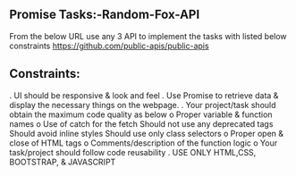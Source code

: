 Promise Tasks:-Random-Fox-API
-----------------------------

From the below URL use any 3 API to implement the tasks with listed below constraints
https://github.com/public-apis/public-apis

Constraints:
-----------
. UI should be responsive & look and feel
. Use Promise to retrieve data & display the necessary things on the webpage.
. Your project/task should obtain the maximum code quality as below
o Proper variable & function names
o Use of catch for the fetch
Should not use any deprecated tags
Should avoid inline styles
Should use only class selectors
o Proper open & close of HTML tags
o Comments/description of the function logic
o Your task/project should follow code reusability
. USE ONLY HTML,CSS, BOOTSTRAP, & JAVASCRIPT
